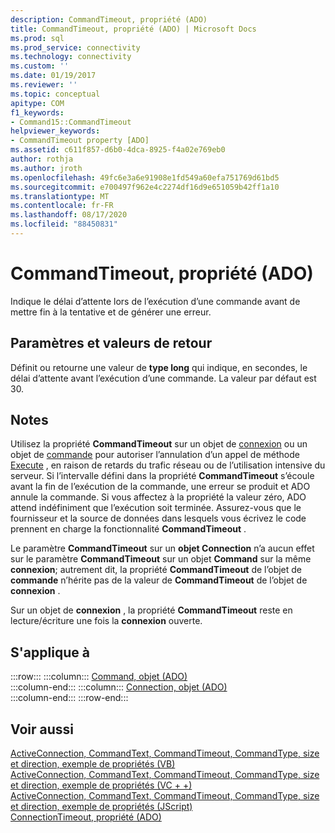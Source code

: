 ```yaml
---
description: CommandTimeout, propriété (ADO)
title: CommandTimeout, propriété (ADO) | Microsoft Docs
ms.prod: sql
ms.prod_service: connectivity
ms.technology: connectivity
ms.custom: ''
ms.date: 01/19/2017
ms.reviewer: ''
ms.topic: conceptual
apitype: COM
f1_keywords:
- Command15::CommandTimeout
helpviewer_keywords:
- CommandTimeout property [ADO]
ms.assetid: c611f857-d6b0-4dca-8925-f4a02e769eb0
author: rothja
ms.author: jroth
ms.openlocfilehash: 49fc6e3a6e91908e1fd549a60efa751769d61bd5
ms.sourcegitcommit: e700497f962e4c2274df16d9e651059b42ff1a10
ms.translationtype: MT
ms.contentlocale: fr-FR
ms.lasthandoff: 08/17/2020
ms.locfileid: "88450831"
---
```

# <a name="commandtimeout-property-ado"></a>CommandTimeout, propriété (ADO)
Indique le délai d’attente lors de l’exécution d’une commande avant de mettre fin à la tentative et de générer une erreur.  
  
## <a name="settings-and-return-values"></a>Paramètres et valeurs de retour  
 Définit ou retourne une valeur de **type long** qui indique, en secondes, le délai d’attente avant l’exécution d’une commande. La valeur par défaut est 30.  
  
## <a name="remarks"></a>Notes  
 Utilisez la propriété **CommandTimeout** sur un objet de [connexion](../../../ado/reference/ado-api/connection-object-ado.md) ou un objet de [commande](../../../ado/reference/ado-api/command-object-ado.md) pour autoriser l’annulation d’un appel de méthode [Execute](../../../ado/reference/ado-api/execute-method-ado-command.md) , en raison de retards du trafic réseau ou de l’utilisation intensive du serveur. Si l’intervalle défini dans la propriété **CommandTimeout** s’écoule avant la fin de l’exécution de la commande, une erreur se produit et ADO annule la commande. Si vous affectez à la propriété la valeur zéro, ADO attend indéfiniment que l’exécution soit terminée. Assurez-vous que le fournisseur et la source de données dans lesquels vous écrivez le code prennent en charge la fonctionnalité **CommandTimeout** .  
  
 Le paramètre **CommandTimeout** sur un **objet Connection** n’a aucun effet sur le paramètre **CommandTimeout** sur un objet **Command** sur la même **connexion**; autrement dit, la propriété **CommandTimeout** de l’objet de **commande** n’hérite pas de la valeur de **CommandTimeout** de l’objet de **connexion** .  
  
 Sur un objet de **connexion** , la propriété **CommandTimeout** reste en lecture/écriture une fois la **connexion** ouverte.  
  
## <a name="applies-to"></a>S'applique à  

:::row:::
    :::column:::
        [Command, objet (ADO)](../../../ado/reference/ado-api/command-object-ado.md)  
    :::column-end:::
    :::column:::
        [Connection, objet (ADO)](../../../ado/reference/ado-api/connection-object-ado.md)  
    :::column-end:::
:::row-end:::

## <a name="see-also"></a>Voir aussi  
 [ActiveConnection, CommandText, CommandTimeout, CommandType, size et direction, exemple de propriétés (VB)](../../../ado/reference/ado-api/activeconnection-commandtext-commandtimeout-commandtype-size-example-vb.md)   
 [ActiveConnection, CommandText, CommandTimeout, CommandType, size et direction, exemple de propriétés (VC + +)](../../../ado/reference/ado-api/activeconnection-commandtext-commandtimeout-commandtype-size-example-vc.md)   
 [ActiveConnection, CommandText, CommandTimeout, CommandType, size et direction, exemple de propriétés (JScript)](../../../ado/reference/ado-api/activeconnection-commandtext-timeout-type-size-example-jscript.md)   
 [ConnectionTimeout, propriété (ADO)](../../../ado/reference/ado-api/connectiontimeout-property-ado.md)
